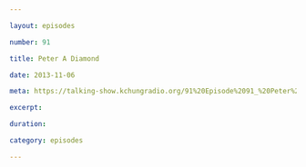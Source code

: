 ```yaml
---

layout: episodes

number: 91

title: Peter A Diamond

date: 2013-11-06

meta: https://talking-show.kchungradio.org/91%20Episode%2091_%20Peter%20A%20Diamond.mp3

excerpt: 

duration: 

category: episodes

---
```


